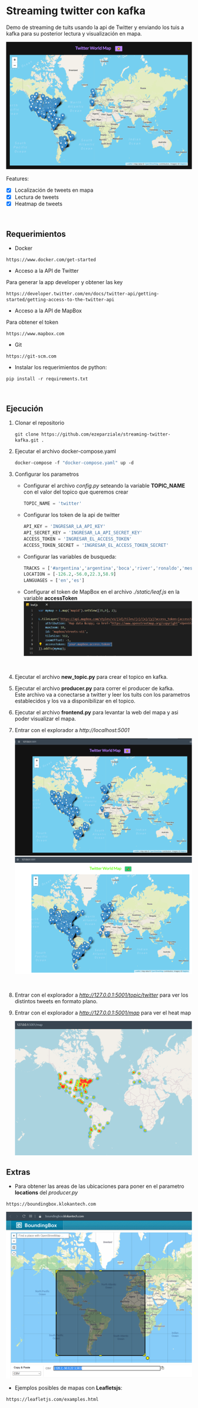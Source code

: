 # Streaming twitter con kafka

Demo de streaming de tuits usando la api de Twitter y enviando los tuis a kafka para su posterior lectura y visualización en mapa.

![image](./img/image1.PNG)

Features:

- [x] Localización de tweets en mapa
- [x] Lectura de tweets
- [x] Heatmap de tweets

&nbsp;

## Requerimientos

- Docker

```http
https://www.docker.com/get-started
```

- Acceso a la API de Twitter

Para generar la app developer y obtener las key

```http
https://developer.twitter.com/en/docs/twitter-api/getting-started/getting-access-to-the-twitter-api
```

- Acceso a la API de MapBox

Para obtener el token

```http
https://www.mapbox.com
```

- Git

```http
https://git-scm.com
```

- Instalar los requerimientos de python:
  
```console
pip install -r requirements.txt
```

&nbsp;

## Ejecución

1. Clonar el repositorio

    ```console
    git clone https://github.com/ezeparziale/streaming-twitter-kafka.git .
    ```

2. Ejecutar el archivo docker-compose.yaml

    ```dockerfile
    docker-compose -f "docker-compose.yaml" up -d
    ```

3. Configurar los parametros

   - Configurar el archivo *config.py* seteando la variable **TOPIC_NAME** con el valor del topico que queremos crear

        ```python
        TOPIC_NAME = 'twitter'
        ```

   - Configurar los token de la api de twitter
  
        ```python
        API_KEY = 'INGRESAR_LA_API_KEY'
        API_SECRET_KEY = 'INGRESAR_LA_API_SECRET_KEY'
        ACCESS_TOKEN = 'INGRESAR_EL_ACCESS_TOKEN'
        ACCESS_TOKEN_SECRET = 'INGRESAR_EL_ACCESS_TOKEN_SECRET'
        ```

   - Configurar las variables de busqueda:
  
        ```python
        TRACKS = ['#argentina','argentina','boca','river','ronaldo','messi','psg','barcelona','manchesterd']
        LOCATION = [-126.2,-56.0,22.3,58.9]
        LANGUAGES = ['en','es']
        ```

   - Configurar el token de MapBox en el archivo *./static/leaf.js* en la variable **accessToken**
   ![image](./img/image5.PNG)  

   &nbsp;

4. Ejecutar el archivo **new_topic.py** para crear el topico en kafka.
    &nbsp;
5. Ejecutar el archivo **producer.py** para correr el producer de kafka.  
    Este archivo va a conectarse a twitter y leer los tuits con los parametros establecidos y los va a disponibilizar en el topico.
    &nbsp;
6. Ejecutar el archivo **frontend.py** para levantar la web del mapa y asi poder visualizar el mapa.
    &nbsp;
7. Entrar con el explorador a *http://localhost:5001*

    ![image](./img/image6.PNG)  
    ![image](./img/image7.PNG)  

    &nbsp;

8. Entrar con el explorador a *http://127.0.0.1:5001/topic/twitter* para ver los distintos tweets en formato plano.

9. Entrar con el explorador a *http://127.0.0.1:5001/map* para ver el heat map

    ![image](./img/image8.PNG)  

## Extras

- Para obtener las areas de las ubicaciones para poner en el parametro **locations** del *producer.py*
  
```http
https://boundingbox.klokantech.com
```

![image](./img/image4.PNG)  

- Ejemplos posibles de mapas con **Leafletsjs**:
  
```http
https://leafletjs.com/examples.html
```
